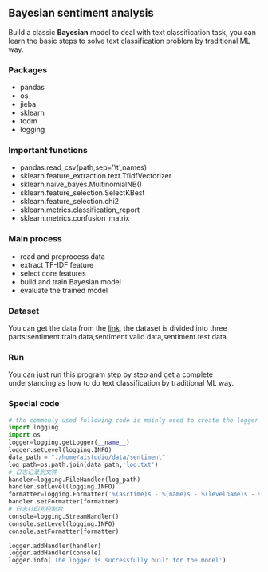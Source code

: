 ## Bayesian sentiment analysis
Build a classic **Bayesian** model to deal with text classification task, you can learn the basic steps to solve text classification problem by traditional ML way.

### Packages
- pandas
- os
- jieba
- sklearn
- tqdm
- logging

### Important functions
- pandas.read_csv(path,sep='\t',names)
- sklearn.feature_extraction.text.TfidfVectorizer
- sklearn.naive_bayes.MultinomialNB()
- sklearn.feature_selection.SelectKBest
- sklearn.feature_selection.chi2
- sklearn.metrics.classification_report
- sklearn.metrics.confusion_matrix

### Main process
- read and preprocess data
- extract TF-IDF feature
- select core features
- build and train Bayesian model
- evaluate the trained model 

### Dataset
You can get the data from the [link](https://github.com/bojone/bert4keras/tree/master/examples/datasets), the dataset is divided into three parts:sentiment.train.data,sentiment.valid.data,sentiment.test.data

### Run
You can just run this program step by step and get a complete understanding as how to do text classification by traditional ML way.

### Special code
```python
# the commonly used following code is mainly used to create the logger
import logging
import os
logger=logging.getLogger(__name__)
logger.setLevel(logging.INFO)
data_path = "./home/aistudio/data/sentiment"
log_path=os.path.join(data_path,'log.txt')
# 日志记录到文件
handler=logging.FileHandler(log_path)
handler.setLevel(logging.INFO)
formatter=logging.Formatter('%(asctime)s - %(name)s - %(levelname)s - %(message)s')
handler.setFormatter(formatter)
# 日志打印到控制台
console=logging.StreamHandler()
console.setLevel(logging.INFO)
console.setFormatter(formatter)

logger.addHandler(handler)
logger.addHandler(console)
logger.info('The logger is successfully built for the model')
```